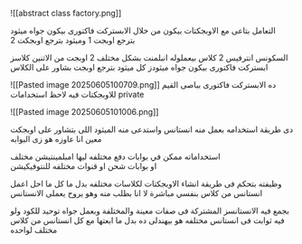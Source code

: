 
![[abstract class factory.png]]

التعامل بتاعى مع الاوبجكتات بيكون من خلال الابستركت فاكتورى 
بيكون جواه ميثود بترجع اوبجت 1 وميثود بترجع اوبجكت 2 

السكونس
انترفيس 
2 كلاس بيعملوله انبلمنت بشكل مختلف 
2 اوبجت من الاتنين كلاسز 
ابستركت فاكتورى بيكون جواه ميثودز كل ميثود بترجع اوبجت بشاور على الكلاس 

![[Pasted image 20250605100709.png]]
ده الابستركت فاكتورى بباصى القيم للاوبجكتات فيه لاحظ استخدامات private 

![[Pasted image 20250605101006.png]]

دى طريقة استخدامه بعمل منه انستانس واستدعى منه الميثود اللى بتشاور على اوبجكت معين انا عاوزه هو زى البوابه 

استخداماته 
ممكن في بوابات دفع مختلفه ليها امبلمينتيشن مختلف  
او بوابات شحن 
او قنوات مختلفه للنتوفيكيشن 

وظيفته بتحكم فى طريقة انشاء الاوبجكتات لكلاسات مختلفه 
بدل ما كل ما احل اعمل انستانس من كلاس بنفسي مباشرة لا انا بطلب منه وهو يروح يعملى الانستانس 

بجمع فيه الانستانسز المشتركة فى صفات معينة والمختلفة وبعمل جواه توحيد للكود ولو فيه ثوابت فى انستانس مختلفه هو بيهندلى ده بدل ما ابعتها مع كل انستانس من كلاس مختلف لواحده 

